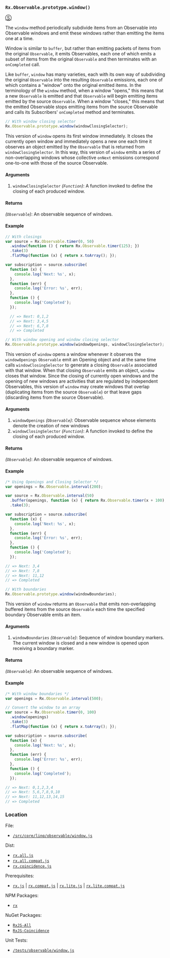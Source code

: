 ### `Rx.Observable.prototype.window()`
[&#x24C8;](https://github.com/Reactive-Extensions/RxJS/blob/master/src/core/linq/observable/window.js "View in source")

The `window` method periodically subdivide items from an Observable into Observable windows and emit these windows rather than emitting the items one at a time.

Window is similar to `buffer`, but rather than emitting packets of items from the original `Observable`, it emits Observables, each one of which emits a subset of items from the original `Observable` and then terminates with an `onCompleted` call.

Like `buffer`, `window` has many varieties, each with its own way of subdividing the original `Observable` into the resulting `Observable` emissions, each one of which contains a "window" onto the original emitted items. In the terminology of the `window` method, when a window "opens," this means that a new `Observable` is emitted and that `Observable` will begin emitting items emitted by the source `Observable`. When a window "closes," this means that the emitted Observable stops emitting items from the source Observable and calls its Subscribers' `onCompleted` method and terminates.


```js
// With window closing selector
Rx.Observable.prototype.window(windowClosingSelector);
```

This version of `window` opens its first window immediately. It closes the currently open window and immediately opens a new one each time it observes an object emitted by the `Observable` that is returned from `windowClosingSelector`. In this way, this version of `window` emits a series of non-overlapping windows whose collective `onNext` emissions correspond one-to-one with those of the source Observable.

#### Arguments
1. `windowClosingSelector` *(`Function`)*: A function invoked to define the closing of each produced window.

#### Returns
*(`Observable`)*: An observable sequence of windows.

#### Example
```js
// With closings
var source = Rx.Observable.timer(0, 50)
  .window(function () { return Rx.Observable.timer(125); })
  .take(3)
  .flatMap(function (x) { return x.toArray(); });

var subscription = source.subscribe(
  function (x) {
    console.log('Next: %s', x);
  },
  function (err) {
    console.log('Error: %s', err);
  },
  function () {
    console.log('Completed');
  });

  // => Next: 0,1,2
  // => Next: 3,4,5
  // => Next: 6,7,8
  // => Completed
```

```js
// With window opening and window closing selector
Rx.Observable.prototype.window(windowOpenings, windowClosingSelector);
```

This version of `window` opens a window whenever it observes the `windowOpenings` `Observable` emit an Opening object and at the same time calls `windowClosingSelector` to generate a closing `Observable` associated with that window. When that closing `Observable` emits an object, `window` closes that window. Since the closing of currently open windows and the opening of new windows are activities that are regulated by independent Observables, this version of `window` may create windows that overlap (duplicating items from the source `Observable`) or that leave gaps (discarding items from the source Observable).

#### Arguments
1. `windowOpenings` *(`Observable`)*: Observable sequence whose elements denote the creation of new windows
2. `windowClosingSelector` *(`Function`)*: A function invoked to define the closing of each produced window.

#### Returns
*(`Observable`)*: An observable sequence of windows.

#### Example

```js
/* Using Openings and Closing Selector */
var openings = Rx.Observable.interval(200);

var source = Rx.Observable.interval(50)
  .buffer(openings, function (x) { return Rx.Observable.timer(x + 100); })
  .take(3);

var subscription = source.subscribe(
  function (x) {
    console.log('Next: %s', x);
  },
  function (err) {
    console.log('Error: %s', err);
  },
  function () {
    console.log('Completed');
  });

// => Next: 3,4
// => Next: 7,8
// => Next: 11,12
// => Completed
```

```js
// With boundaries
Rx.Observable.prototype.window(windowBoundaries);
```

This version of `window` returns an `Observable` that emits non-overlapping buffered items from the source `Observable` each time the specified boundary Observable emits an item.

#### Arguments
1. `windowBoundaries` *(`Observable`)*: Sequence of window boundary markers. The current window is closed and a new window is opened upon receiving a boundary marker.

#### Returns
*(`Observable`)*: An observable sequence of windows.

#### Example
```js
/* With window boundaries */
var openings = Rx.Observable.interval(500);

// Convert the window to an array
var source = Rx.Observable.timer(0, 100)
  .window(openings)
  .take(3)
  .flatMap(function (x) { return x.toArray(); });

var subscription = source.subscribe(
  function (x) {
    console.log('Next: %s', x);
  },
  function (err) {
    console.log('Error: %s', err);
  },
  function () {
    console.log('Completed');
  });

// => Next: 0,1,2,3,4
// => Next: 5,6,7,8,9,10
// => Next: 11,12,13,14,15
// => Completed
```

### Location

File:
- [`/src/core/linq/observable/window.js`](https://github.com/Reactive-Extensions/RxJS/blob/master/src/core/linq/observable/window.js)

Dist:
- [`rx.all.js`](https://github.com/Reactive-Extensions/RxJS/blob/master/dist/rx.all.js)
- [`rx.all.compat.js`](https://github.com/Reactive-Extensions/RxJS/blob/master/dist/rx.all.compat.js)
- [`rx.coincidence.js`](https://github.com/Reactive-Extensions/RxJS/blob/master/dist/rx.coincidence.js)

Prerequisites:
- [`rx.js`](https://github.com/Reactive-Extensions/RxJS/blob/master/dist/rx.js) | [`rx.compat.js`](https://github.com/Reactive-Extensions/RxJS/blob/master/dist/rx.compat.js) | [`rx.lite.js`](https://github.com/Reactive-Extensions/RxJS/blob/master/dist/rx.lite.js) | [`rx.lite.compat.js`](https://github.com/Reactive-Extensions/RxJS/blob/master/dist/rx.lite.js)

NPM Packages:
- [`rx`](https://www.npmjs.org/package/rx)

NuGet Packages:
- [`RxJS-All`](http://www.nuget.org/packages/RxJS-All/)
- [`RxJS-Coincidence`](http://www.nuget.org/packages/RxJS-Coincidence/)

Unit Tests:
- [`/tests/observable/window.js`](https://github.com/Reactive-Extensions/RxJS/blob/master/tests/observable/window.js)
